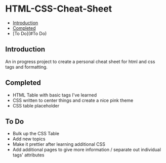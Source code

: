 # HTML-CSS-Cheat-Sheet

* [Introduction](#Introduction)
* [Completed](#Completed)
* [To Do](#To Do)

## Introduction

An in progress project to create a personal cheat sheet for html and css tags and formatting.

## Completed

* HTML Table with basic tags I've learned
* CSS written to center things and create a nice pink theme
* CSS table placeholder

## To Do

* Bulk up the CSS Table
* Add new topics
* Make it prettier after learning additional CSS
* Add additional pages to give more information / separate out individual tags' attributes
